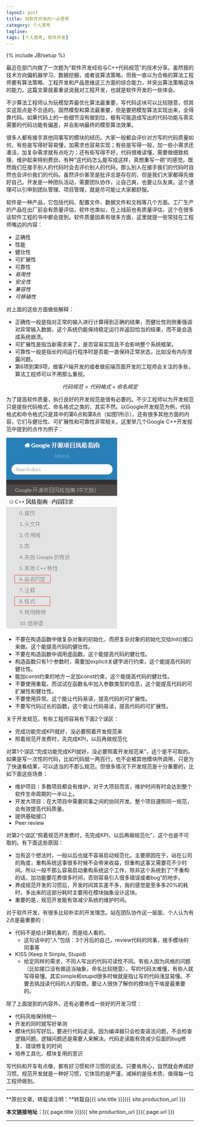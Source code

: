```yaml
---
layout: post
title: 对软件开发的一点思考
category: 个人思考
tagline: 
tags: [个人思考, 软件开发]
---
```

{% include JB/setup %}

最近在部门内做了一次题为"软件开发经验与C++代码规范"的技术分享。虽然我的技术方向偏机器学习、数据挖掘，或者说算法策略，但我一直以为合格的算法工程师要有算法策略、工程开发和产品思维这三方面的综合能力，并突出算法策略这块的能力。这篇文章就着重说说我对工程开发，也就是软件开发的一些体会。

不少算法工程师认为玩模型弄最优化算法最重要，写代码这块可以比较随意，但其实这观点是不合适的。固然模型和算法最重要，但是要把模型算法实现出来，全得靠代码。如果代码上的一些细节没有做到位，极有可能造成写出的代码功能与真实需要的代码功能有偏差，并会影响最终的模型算法效果。

很多人都有接手其他同事写的模块的经历。大家一般都会评价对方写的代码质量如何，有些是写得好容易懂，加需求也容易实现；有些是写得一般，加一些小需求还凑活，加复杂需求就有点吃力；还有些写得不好，代码很难读懂，需要做细致梳理，维护起来特别费劲，有种“这代码怎么能写成这样，真想重写一把”的感觉。既然我们在接手别人的代码时会去评价别人的代码，那么别人在接手我们的代码时自然也会评价我们的代码。虽然评价甚至是批评总是存在的，但是我们大家都得先做好自己。开发是一种团队活动，需要团队协作，让自己爽，也要让队友爽。这个道理可以引申到团队管理、项目管理，就是尽可能让大家都舒服。

软件是一种产品，它包括代码、配置文件、数据文件和文档等几个方面。工厂生产的产品在出厂前会有质量评估，软件也类似，在上线前也有质量评估，这个在很多谈软件工程的书中都会提到。软件质量因素有很多方面，这里就提一些常挂在工程师嘴边的内容：

+ 正确性
+ 性能
+ 健壮性
+ 可扩展性
+ 可靠性
+ *易用性*
+ *安全性*
+ *兼容性*
+ *可移植性*

对上面的这些方面做些解释：

+ 正确性一般是指对正常的输入进行计算得到正确的结果，而健壮性则侧重强调对异常输入数据，这个系统仍能保持稳定运行并返回恰当的结果，而不是会造成系统崩溃。
+ 可扩展性是指当新需求来了，是否容易实现且不会影响整个系统框架。
+ 可靠性一般是指长时间运行程序时是否能一直保持正常状态，比如没有内存泄露问题。
+ 第6项到第9项，做客户端开发的或者做前端页面开发的工程师会关注的多些，算法工程师可以不用那么重视。

$$ 代码规范 > 代码格式 + 命名规定 $$

为了提高软件质量，执行良好的开发规范是很有必要的。不少工程师以为开发规范只是提些代码格式、命名格式之类的，其实不然。以Google开发规范为例，代码格式和命令格式只是其中的第6点和第8点（如图1所示），还有很多其他方面的内容，它们与健壮性、可扩展性和可靠性非常相关。这里举几个Google C++开发规范中提到的点作为例子：

<img src="/images/2016-01-17-some-viewpoint-about-software-development-figure1.jpg" style="max-width:298px; text-align:center" alt=""/>

+ 不要在构造函数中做复杂对象的初始化，而把复杂对象的初始化交给Init()接口来做。这个能提高代码的健壮性。
+ 不要在构造函数中调用虚函数。这个能提高代码的健壮性。
+ 构造函数只有1个参数时，需要加explicit关键字进行约束，这个能提高代码的健壮性。
+ 能加const约束的地方一定加const约束，这个能提高代码的健壮性。
+ 不要使用重载，而试试在函数名中加入参数类型的信息，这个能提高代码的可扩展性和健壮性。
+ 不要使用异常。这个能让代码易读，提高代码的可扩展性。
+ 不要写代码过长的函数，这个能让代码易读，提高代码的可扩展性。

关于开发规范，有些工程师容易有下面2个误区：

+ 完成功能完成KPI就好，没必要照着开发规范来
+ 照着规范开发费时，先完成KPI，以后再做规范化

对第1个误区“完成功能完成KPI就好，没必要照着开发规范来”，这个是不可取的。如果是写一次性的代码，比如代码就一两百行，也不会被其他模块所调用，只是为了快速看结果，可以适当的不那么规范。但很多情况下开发规范是十分重要的，比如下面这些场景：

+ 维护项目：多数项目都会有维护，对于大项目而言，维护时间有时会达到整个软件生命周期的一半以上。
+ 开发大项目：在大项目中需要同事之间的协同开发。整个项目遵照同一规范，会有效提高代码质量。
+ 提供基础接口
+ Peer review

对第2个误区“照着规范开发费时，先完成KPI，以后再做规范化”，这个也是不可取的。有下面这些原因：

+ 当有这个想法时，一般以后也就不容易启动规范化。主要原因在于，站在公司的角度，重构系统这事很多时候不会带来收益，但重构这事又需要花不少时间。所以一般不那么容易启动重构系统这个工作，除非这个系统到了“不重构的话，加功能要花费很多时间，否则容易引入很多错误或者bug”的地步。
+ 养成规范开发的习惯后，开发时间其实差不多，我的感觉是至多多20%的耗时，多出来的这部分耗时主要用在模块抽象设计这块。
+ 重要的是，规范开发能有效减少系统的维护时间。

对于软件开发，有很多比较朴实的开发理念。站在团队协作这一层面，个人认为有2点是最重要的：

+ 代码不是给计算机看的，而是给人看的。
  - 这句话中的“人”包括：3个月后的自己，review代码的同事，接手模块的同事等
+ KISS (Keep It Simple, Stupid)
  - 给定同样的需求，不同人写出的代码可读性不同。有些人因为风格的问题（比如接口没有做适当抽象，命名比较随意），写的代码太难懂，有些人就写得易懂。其实simple和stupid很多时候就是指让写的代码浅显易懂。不要去挑战读代码的人的智商，要让人很快了解你的模块在干啥是最重要的。

除了上面提到的内容外，还有必要养成一些好的开发习惯：

+ 代码风格保持统一
+ 开发的同时就写好单测
+ 模块代码写好后，要进行代码走读。因为编译器只会检查语法问题，不会检查逻辑问题。逻辑问题还是需要人来解决。代码走读能有效减少后面的bug修复、错误修复的时间
+ 培养工具化、模块复用的意识

写代码和开车有点像，都有好习惯和坏习惯的说法。只要肯用心，自然就会养成好习惯。规范开发就是一种好习惯，它体现的是严谨，减掉的是技术债，值得每一位工程师做到。

* * *

**原创文章，转载请注明：**转载自[{{ site.title }}]({{ site.production_url }})

**本文链接地址：**[{{ page.title }}]({{ site.production_url }}{{ page.url }})

* * *
